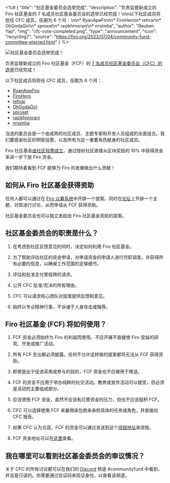<%# {
  "title": "社区基金委员会选举完成",
  "description": "负责监督新成立的 Firo 社区基金的 7 名成员社区基金委员会的选举已经完成！\n\n以下社区成员将担任 CFC 成员，任期为 6 个月：\n\n* RyanApeFiro\n* FiroHero\n* rehrar\n* OhGodaGirl\n* sproxet\n* rasikhmorani\n* nrsimha",
  "author": "Reuben Yap",
  "img": "cfc-vote-completed.png",
  "type": "announcement",
  "icon": "recycling7",
  "source": "https://firo.org/2022/07/04/community-fund-committee-elected.html"
} %>

![社区基金委员会选举完成！](cfc-vote-completed.png)

负责监督新成立的 Firo 社区基金（FCF）的 [7 名成员社区基金委员会（CFC）的选举](https://forum.firo.org/t/firo-community-fund-committee-elections)已经完成！

以下社区成员将担任 CFC 成员，任期为 6 个月：

* [RyanApeFiro](https://forum.firo.org/t/nomination-for-community-fund-committee/2380/22)
* [FiroHero](https://forum.firo.org/t/nomination-for-community-fund-committee/2380/17)
* [rehrar](https://forum.firo.org/t/nomination-for-community-fund-committee/2380/7)
* [OhGodaGirl](https://forum.firo.org/t/nomination-for-community-fund-committee/2380/26)
* [sproxet](https://forum.firo.org/t/nomination-for-community-fund-committee/2380/27)
* [rasikhmorani](https://forum.firo.org/t/nomination-for-community-fund-committee/2380/42)
* [nrsimha](https://forum.firo.org/t/nomination-for-community-fund-committee/2380/6)

当选的委员会是一个由成熟的社区成员、主题专家和开发人员组成的全面组合。我们要感谢社区的明智投票，以及所有为这一重要角色献身的社区成员。

Firo 社区基金[由社区投票成立](https://forum.firo.org/t/final-poll-on-firo-block-reward-division)，通过授权社区直接从区块奖励的 10% 中获得资金来进一步下放 Firo 资金。

我们期待着看到 FCF 能够为 Firo 的发展做出什么贡献！

## 如何从 Firo 社区基金获得资助

任何人都可以通过在 [Firo 众筹系统](https://fcs.firo.org/)中开辟一个提案，同时在[论坛](https://forum.firo.org/c/fcs-proposals/16)上开辟一个主题，对其进行讨论，从而申请从 FCF 获得资助。

社区基金委员会也可以独立发起由 Firo 社区基金资助的提案。

## 社区基金委员会的职责是什么？

1. 在考虑到社区反馈意见的同时，决定如何利用 Firo 社区基金。

2. 为了帮助评估社区的资金申请，对申请资金的申请人进行尽职调查，并获得所有必要的信息，以确保工作范围的足够细节。

3. 评估和批准支付里程碑的请求。

4. 公开 CFC 批准/否决的所有理由。

5. CFC 可以请求核心团队对提案提供反馈和意见。

6. 始终以专业精神行事，不诉诸于人身攻击或侮辱。

## Firo 社区基金 (FCF) 将如何使用？

1. FCF 资金必须始终为 Firo 的利益而使用。不应开展不直接使 Firo 受益的研究、开发或推广活动。

2. 所有 FCF 支出都必须披露。任何不允许这样做的提案都将无法从 FCF 获得资助。

3. 即使是出于促进采用或参与的目的，FCF 资金也不应被用于赠送。

4. FCF 的资金不应用于举办纯粹的社交活动。教育或宣传活动可以接受，但必须是活动的主要组成部分。

5. 应该使用 FCF 资金，虽然不应该有花费资金的压力，但也不应该囤积 FCF。

6. CFC 可以选择使用 FCF 来雇佣承包商来承担具体的任务或角色，并直接向 CFC 报告。

7. 如果 CFC 认为合适，FCF 的资金可以通过发送到这个[烧毁地址](https://explorer.firo.org/address/aFiroBurningAddressDoNotSendrPtjYA)来烧毁。

8. FCF 资金地址可以在[这里](https://explorer.firo.org/address/aFA2TbqG9cnhhzX5Yny2pBJRK5EaEqLCH7)查看。

## 我在哪里可以看到社区基金委员会的审议情况？

关于 CFC 的所有讨论都可以在我们的 [Discord](https://discord.com/invite/TGZPRbRT3Y) 频道 #communityfund 中看到，并且是只读的。你需要通过验证码来验证身份，以查看该频道。
